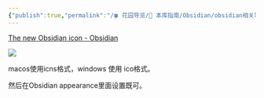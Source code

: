 ```yaml
---
{"publish":true,"permalink":"/🍀 花园导览/🧰 本库指南/Obsidian/obsidian相关笔记/obsidian icon替换.md","created":"2025-04-04T01:06:54.445+08:00","modified":"2025-07-07T17:10:24.430+08:00","published":"2025-07-07T17:10:24.430+08:00","cssclasses":""}
---
```



[The new Obsidian icon - Obsidian](https://obsidian.md/blog/new-obsidian-icon/)

![](https://pub-pic.oldwinter.top/2025/03/95b2e664dcde8418f4ae1e78765ece27.png)

macos使用icns格式，windows 使用 ico格式。

然后在Obsidian appearance里面设置既可。